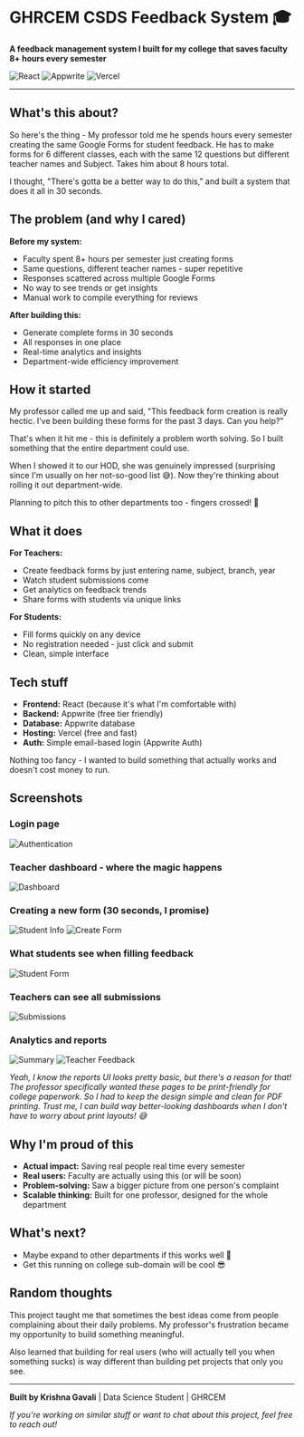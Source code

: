 # GHRCEM CSDS Feedback System 🎓

**A feedback management system I built for my college that saves faculty 8+ hours every semester**

![React](https://img.shields.io/badge/React-61DAFB?style=flat&logo=react&logoColor=white) ![Appwrite](https://img.shields.io/badge/Appwrite-F02E65?style=flat&logo=appwrite&logoColor=white) ![Vercel](https://img.shields.io/badge/Vercel-000000?style=flat&logo=vercel&logoColor=white)

---

## What's this about?

So here's the thing - My professor told me he spends hours every semester creating the same Google Forms for student feedback. He has to make forms for 6 different classes, each with the same 12 questions but different teacher names and Subject. Takes him about 8 hours total.

I thought, "There's gotta be a better way to do this," and built a system that does it all in 30 seconds.

## The problem (and why I cared)

**Before my system:**

- Faculty spent 8+ hours per semester just creating forms
- Same questions, different teacher names - super repetitive
- Responses scattered across multiple Google Forms
- No way to see trends or get insights
- Manual work to compile everything for reviews

**After building this:**

- Generate complete forms in 30 seconds
- All responses in one place
- Real-time analytics and insights
- Department-wide efficiency improvement

## How it started

My professor called me up and said, "This feedback form creation is really hectic. I've been building these forms for the past 3 days. Can you help?"

That's when it hit me - this is definitely a problem worth solving. So I built something that the entire department could use.

When I showed it to our HOD, she was genuinely impressed (surprising since I'm usually on her not-so-good list 😅). Now they're thinking about rolling it out department-wide.

Planning to pitch this to other departments too - fingers crossed! 🤞

## What it does

**For Teachers:**

- Create feedback forms by just entering name, subject, branch, year
- Watch student submissions come
- Get analytics on feedback trends
- Share forms with students via unique links

**For Students:**

- Fill forms quickly on any device
- No registration needed - just click and submit
- Clean, simple interface

## Tech stuff

- **Frontend:** React (because it's what I'm comfortable with)
- **Backend:** Appwrite (free tier friendly)
- **Database:** Appwrite database
- **Hosting:** Vercel (free and fast)
- **Auth:** Simple email-based login (Appwrite Auth)

Nothing too fancy - I wanted to build something that actually works and doesn't cost money to run.

## Screenshots

### Login page

![Authentication](screenshot/auth.png)

### Teacher dashboard - where the magic happens

![Dashboard](screenshot/dashboard.png)

### Creating a new form (30 seconds, I promise)

![Student Info](screenshot/student_details_update.png)
![Create Form](screenshot/dashboard_create_form.png)

### What students see when filling feedback

![Student Form](screenshot/form.png)

### Teachers can see all submissions

![Submissions](screenshot/submission_page.png)

### Analytics and reports

![Summary](screenshot/summary.png)
![Teacher Feedback](screenshot/teahcerwise_feedback.png)

_Yeah, I know the reports UI looks pretty basic, but there's a reason for that! The professor specifically wanted these pages to be print-friendly for college paperwork. So I had to keep the design simple and clean for PDF printing. Trust me, I can build way better-looking dashboards when I don't have to worry about print layouts! 😅_

## Why I'm proud of this

- **Actual impact:** Saving real people real time every semester
- **Real users:** Faculty are actually using this (or will be soon)
- **Problem-solving:** Saw a bigger picture from one person's complaint
- **Scalable thinking:** Built for one professor, designed for the whole department

## What's next?

- Maybe expand to other departments if this works well 🏬
- Get this running on college sub-domain will be cool 😎

## Random thoughts

This project taught me that sometimes the best ideas come from people complaining about their daily problems. My professor's frustration became my opportunity to build something meaningful.

Also learned that building for real users (who will actually tell you when something sucks) is way different than building pet projects that only you see.

---

**Built by Krishna Gavali** | Data Science Student | GHRCEM

_If you're working on similar stuff or want to chat about this project, feel free to reach out!_
